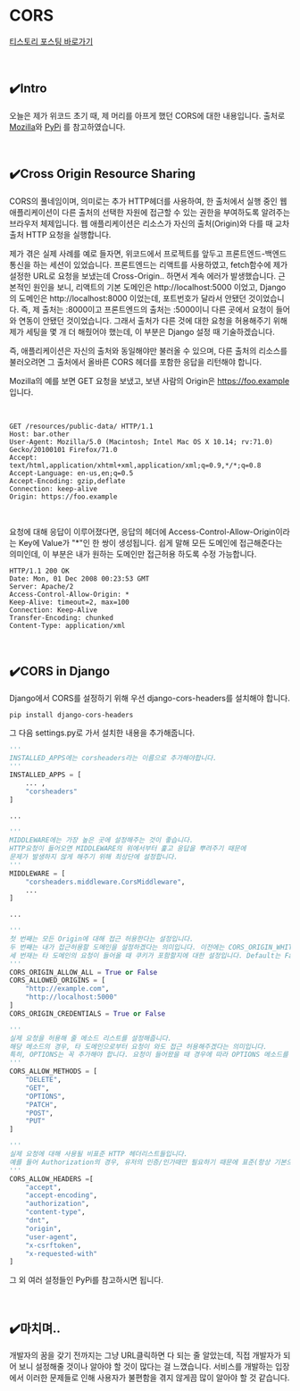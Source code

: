 # CORS
[티스토리 포스팅 바로가기](https://kyleeee.tistory.com/entry/TIL17-CORS)

<br>

## ✔️Intro

오늘은 제가 위코드 초기 때, 제 머리를 아프게 했던 CORS에 대한 내용입니다. 출처로 [Mozilla](https://developer.mozilla.org/ko/docs/Web/HTTP/CORS)와 [PyPi](https://pypi.org/project/django-cors-headers/) 를 참고하였습니다.

<br>

## ✔️Cross Origin Resource Sharing

CORS의 풀네임이며, 의미로는 추가 HTTP헤더를 사용하여, 한 출처에서 실행 중인 웹 애플리케이션이 다른 출처의 선택한 자원에 접근할 수 있는 권한을 부여하도록 알려주는 브라우저 체제입니다. 웹 애플리케이션은 리소스가 자신의 출처(Origin)와 다를 때 교차 출처 HTTP 요청을 실행합니다.

제가 겪은 실제 사례를 예로 들자면, 위코드에서 프로젝트를 앞두고 프론트엔드-백엔드 통신을 하는 세션이 있었습니다. 프론트엔드는 리액트를 사용하였고, fetch함수에 제가 설정한 URL로 요청을 보냈는데 Cross-Origin.. 하면서 계속 에러가 발생했습니다. 근본적인 원인을 보니, 리액트의 기본 도메인은 http://localhost:5000 이었고, Django의 도메인은 http://localhost:8000 이었는데, 포트번호가 달라서 안됐던 것이었습니다. 즉, 제 출처는 :8000이고 프론트엔드의 출처는 :5000이니 다른 곳에서 요청이 들어와 연동이 안됐던 것이었습니다. 그래서 출처가 다른 것에 대한 요청을 허용해주기 위해 제가 세팅을 몇 개 더 해줬어야 했는데, 이 부분은 Django 설정 때 기술하겠습니다.

즉, 애플리케이션은 자신의 출처와 동일해야만 불러올 수 있으며, 다른 출처의 리소스를 불러오려면 그 출처에서 올바른 CORS 헤더를 포함한 응답을 리턴해야 합니다. 

Mozilla의 예를 보면 GET 요청을 보냈고, 보낸 사람의 Origin은 https://foo.example 입니다.

<br>

```shell
GET /resources/public-data/ HTTP/1.1
Host: bar.other
User-Agent: Mozilla/5.0 (Macintosh; Intel Mac OS X 10.14; rv:71.0) Gecko/20100101 Firefox/71.0
Accept: text/html,application/xhtml+xml,application/xml;q=0.9,*/*;q=0.8
Accept-Language: en-us,en;q=0.5
Accept-Encoding: gzip,deflate
Connection: keep-alive
Origin: https://foo.example
```

<br>

요청에 대해 응답이 이루어졌다면, 응답의 헤더에 Access-Control-Allow-Origin이라는 Key에 Value가 "*"인 한 쌍이 생성됩니다. 쉽게 말해 모든 도메인에 접근해준다는 의미인데, 이 부분은 내가 원하는 도메인만 접근허용 하도록 수정 가능합니다.
```shell
HTTP/1.1 200 OK
Date: Mon, 01 Dec 2008 00:23:53 GMT
Server: Apache/2
Access-Control-Allow-Origin: *
Keep-Alive: timeout=2, max=100
Connection: Keep-Alive
Transfer-Encoding: chunked
Content-Type: application/xml
```

<br>

## ✔️CORS in Django

Django에서 CORS를 설정하기 위해 우선 django-cors-headers를 설치해야 합니다.
```shell
pip install django-cors-headers
```
그 다음 settings.py로 가서 설치한 내용을 추가해줍니다.

```python
'''
INSTALLED_APPS에는 corsheaders라는 이름으로 추가해야합니다.
'''
INSTALLED_APPS = [
    ... ,
    "corsheaders"
]

...

'''
MIDDLEWARE에는 가장 높은 곳에 설정해주는 것이 좋습니다.
HTTP요청이 들어오면 MIDDLEWARE의 위에서부터 훑고 응답을 뿌려주기 때문에
문제가 발생하지 않게 해주기 위해 최상단에 설정합니다.
'''
MIDDLEWARE = [
    "corsheaders.middleware.CorsMiddleware",
    ...
]

...

'''
첫 번째는 모든 Origin에 대해 접근 허용한다는 설정입니다.
두 번째는 내가 접근허용할 도메인을 설정하겠다는 의미입니다. 이전에는 CORS_ORIGIN_WHITELIST라고 설정했는데, 바뀌었다고 합니다.
세 번재는 타 도메인의 요청이 들어올 때 쿠키가 포함할지에 대한 설정입니다. Default는 False여서, True로 설정할 경우에만 사용하시면 됩니다.
'''
CORS_ORIGIN_ALLOW_ALL = True or False
CORS_ALLOWED_ORIGINS = [
    "http://example.com",
    "http://localhost:5000"
]
CORS_ORIGIN_CREDENTIALS = True or False

'''
실제 요청을 허용해 줄 메소드 리스트를 설정해줍니다.
해당 메소드의 경우, 타 도메인으로부터 요청이 와도 접근 허용해주겠다는 의미입니다.
특히, OPTIONS는 꼭 추가해야 합니다. 요청이 들어왔을 때 경우에 따라 OPTIONS 메소드를 거쳐 식별한 뒤 전송될 수 있기 때문입니다.
'''
CORS_ALLOW_METHODS = [
    "DELETE",
    "GET",
    "OPTIONS",
    "PATCH",
    "POST",
    "PUT"
]

'''
실제 요청에 대해 사용될 비표준 HTTP 헤더리스트들입니다.
예를 들어 Authorization의 경우, 유저의 인증/인가때만 필요하기 때문에 표준(항상 기본으로 깔릴)이 될 수 없습니다.
'''
CORS_ALLOW_HEADERS =[
    "accept",
    "accept-encoding",
    "authorization",
    "content-type",
    "dnt",
    "origin",
    "user-agent",
    "x-csrftoken",
    "x-requested-with"
]
```

그 외 여러 설정들인 PyPi를 참고하시면 됩니다.

<br>

## ✔️마치며..

개발자의 꿈을 갖기 전까지는 그냥 URL클릭하면 다 되는 줄 알았는데, 직접 개발자가 되어 보니 설정해줄 것이나 알아야 할 것이 많다는 걸 느꼈습니다. 서비스를 개발하는 입장에서 이러한 문제들로 인해 사용자가 불편함을 겪지 않게끔 많이 알아야 할 것 같습니다.
